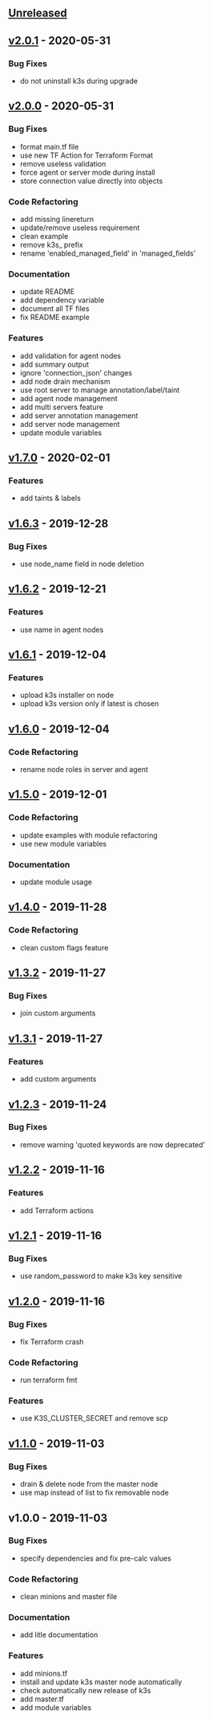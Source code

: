 <a name="unreleased"></a>
## [Unreleased]


<a name="v2.0.1"></a>
## [v2.0.1] - 2020-05-31
### Bug Fixes
- do not uninstall k3s during upgrade


<a name="v2.0.0"></a>
## [v2.0.0] - 2020-05-31
### Bug Fixes
- format main.tf file
- use new TF Action for Terraform Format
- remove useless validation
- force agent or server mode during install
- store connection value directly into objects

### Code Refactoring
- add missing linereturn
- update/remove useless requirement
- clean example
- remove k3s_ prefix
- rename 'enabled_managed_field' in 'managed_fields'

### Documentation
- update README
- add dependency variable
- document all TF files
- fix README example

### Features
- add validation for agent nodes
- add summary output
- ignore 'connection_json' changes
- add node drain mechanism
- use root server to manage annotation/label/taint
- add agent node management
- add multi servers feature
- add server annotation management
- add server node management
- update module variables


<a name="v1.7.0"></a>
## [v1.7.0] - 2020-02-01
### Features
- add taints & labels


<a name="v1.6.3"></a>
## [v1.6.3] - 2019-12-28
### Bug Fixes
- use node_name field in node deletion


<a name="v1.6.2"></a>
## [v1.6.2] - 2019-12-21
### Features
- use name in agent nodes


<a name="v1.6.1"></a>
## [v1.6.1] - 2019-12-04
### Features
- upload k3s installer on node
- upload k3s version only if latest is chosen


<a name="v1.6.0"></a>
## [v1.6.0] - 2019-12-04
### Code Refactoring
- rename node roles in server and agent


<a name="v1.5.0"></a>
## [v1.5.0] - 2019-12-01
### Code Refactoring
- update examples with module refactoring
- use new module variables

### Documentation
- update module usage


<a name="v1.4.0"></a>
## [v1.4.0] - 2019-11-28
### Code Refactoring
- clean custom flags feature


<a name="v1.3.2"></a>
## [v1.3.2] - 2019-11-27
### Bug Fixes
- join custom arguments


<a name="v1.3.1"></a>
## [v1.3.1] - 2019-11-27
### Features
- add custom arguments


<a name="v1.2.3"></a>
## [v1.2.3] - 2019-11-24
### Bug Fixes
- remove warning 'quoted keywords are now deprecated'


<a name="v1.2.2"></a>
## [v1.2.2] - 2019-11-16
### Features
- add Terraform actions


<a name="v1.2.1"></a>
## [v1.2.1] - 2019-11-16
### Bug Fixes
- use random_password to make k3s key sensitive


<a name="v1.2.0"></a>
## [v1.2.0] - 2019-11-16
### Bug Fixes
- fix Terraform crash

### Code Refactoring
- run terraform fmt

### Features
- use K3S_CLUSTER_SECRET and remove scp


<a name="v1.1.0"></a>
## [v1.1.0] - 2019-11-03
### Bug Fixes
- drain & delete node from the master node
- use map instead of list to fix removable node


<a name="v1.0.0"></a>
## v1.0.0 - 2019-11-03
### Bug Fixes
- specify dependencies and fix pre-calc values

### Code Refactoring
- clean minions and master file

### Documentation
- add litle documentation

### Features
- add minions.tf
- install and update k3s master node automatically
- check automatically new release of k3s
- add master.tf
- add module variables


[Unreleased]: https://github.com/xunleii/terraform-module-k3s/compare/v2.0.1...HEAD
[v2.0.1]: https://github.com/xunleii/terraform-module-k3s/compare/v2.0.0...v2.0.1
[v2.0.0]: https://github.com/xunleii/terraform-module-k3s/compare/v1.7.0...v2.0.0
[v1.7.0]: https://github.com/xunleii/terraform-module-k3s/compare/v1.6.3...v1.7.0
[v1.6.3]: https://github.com/xunleii/terraform-module-k3s/compare/v1.6.2...v1.6.3
[v1.6.2]: https://github.com/xunleii/terraform-module-k3s/compare/v1.6.1...v1.6.2
[v1.6.1]: https://github.com/xunleii/terraform-module-k3s/compare/v1.6.0...v1.6.1
[v1.6.0]: https://github.com/xunleii/terraform-module-k3s/compare/v1.5.0...v1.6.0
[v1.5.0]: https://github.com/xunleii/terraform-module-k3s/compare/v1.4.0...v1.5.0
[v1.4.0]: https://github.com/xunleii/terraform-module-k3s/compare/v1.3.2...v1.4.0
[v1.3.2]: https://github.com/xunleii/terraform-module-k3s/compare/v1.3.1...v1.3.2
[v1.3.1]: https://github.com/xunleii/terraform-module-k3s/compare/v1.2.3...v1.3.1
[v1.2.3]: https://github.com/xunleii/terraform-module-k3s/compare/v1.2.2...v1.2.3
[v1.2.2]: https://github.com/xunleii/terraform-module-k3s/compare/v1.2.1...v1.2.2
[v1.2.1]: https://github.com/xunleii/terraform-module-k3s/compare/v1.2.0...v1.2.1
[v1.2.0]: https://github.com/xunleii/terraform-module-k3s/compare/v1.1.0...v1.2.0
[v1.1.0]: https://github.com/xunleii/terraform-module-k3s/compare/v1.0.0...v1.1.0
